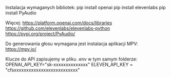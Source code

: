 Instalacja wymaganych bibliotek:
pip install openai
pip install elevenlabs
pip install PyAudio

Więcej:
https://platform.openai.com/docs/libraries
https://github.com/elevenlabs/elevenlabs-python
https://pypi.org/project/PyAudio/

Do generowania głosu wymagana jest instalacja aplikacji MPV: 
https://mpv.io/

Klucze do API zapisujemy w pliku .env w tym samym folderze:
OPENAI_API_KEY="sk-xxxxxxxxxxxxxx"
ELEVEN_API_KEY = "cfsxxxxxxxxxxxxxxxxxxxxxxxxxx"
